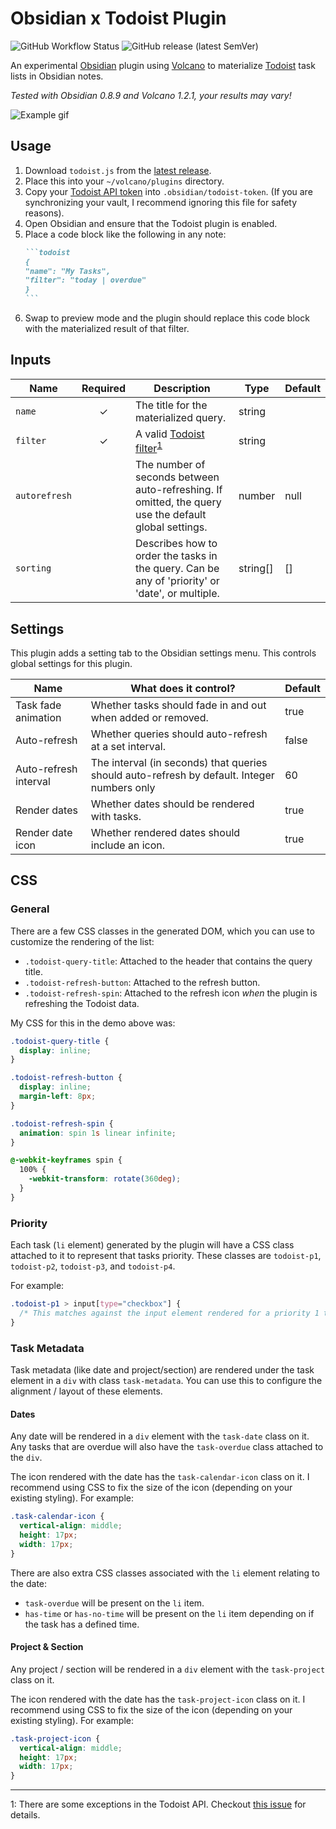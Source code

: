 # Obsidian x Todoist Plugin

![GitHub Workflow Status](https://img.shields.io/github/workflow/status/jamiebrynes7/obsidian-todoist-plugin/premerge?style=for-the-badge) ![GitHub release (latest SemVer)](https://img.shields.io/github/v/release/jamiebrynes7/obsidian-todoist-plugin?style=for-the-badge)

An experimental [Obsidian](https://obsidian.md/) plugin using [Volcano](https://github.com/kognise/volcano) to materialize [Todoist](https://todoist.com/) task lists in Obsidian notes.

_Tested with Obsidian 0.8.9 and Volcano 1.2.1, your results may vary!_

![Example gif](./.github/obsidian-todoist-sync.gif)

## Usage

1. Download `todoist.js` from the [latest release](https://github.com/jamiebrynes7/obsidian-todoist-plugin/releases).
2. Place this into your `~/volcano/plugins` directory.
3. Copy your [Todoist API token](https://todoist.com/prefs/integrations) into `.obsidian/todoist-token`. (If you are synchronizing your vault, I recommend ignoring this file for safety reasons).
4. Open Obsidian and ensure that the Todoist plugin is enabled.
5. Place a code block like the following in any note:
   ````markdown
   ```todoist
   {
   "name": "My Tasks",
   "filter": "today | overdue"
   }
   ```
   ````
6. Swap to preview mode and the plugin should replace this code block with the materialized result of that filter.

## Inputs

| Name          | Required | Description                                                                                                       | Type     | Default |
| ------------- | :------: | ----------------------------------------------------------------------------------------------------------------- | -------- | ------- |
| `name`        |    ✓     | The title for the materialized query.                                                                             | string   |         |
| `filter`      |    ✓     | A valid [Todoist filter](https://get.todoist.help/hc/en-us/articles/205248842-Filters)<sup>[1](#footnote-1)</sup> | string   |         |
| `autorefresh` |          | The number of seconds between auto-refreshing. If omitted, the query use the default global settings.             | number   | null    |
| `sorting`     |          | Describes how to order the tasks in the query. Can be any of 'priority' or 'date', or multiple.                   | string[] | []      |

## Settings

This plugin adds a setting tab to the Obsidian settings menu. This controls global settings for this plugin.

| Name                  | What does it control?                                                                       | Default |
| --------------------- | ------------------------------------------------------------------------------------------- | ------- |
| Task fade animation   | Whether tasks should fade in and out when added or removed.                                 | true    |
| Auto-refresh          | Whether queries should auto-refresh at a set interval.                                      | false   |
| Auto-refresh interval | The interval (in seconds) that queries should auto-refresh by default. Integer numbers only | 60      |
| Render dates          | Whether dates should be rendered with tasks.                                                | true    |
| Render date icon      | Whether rendered dates should include an icon.                                              | true    |

## CSS

### General

There are a few CSS classes in the generated DOM, which you can use to customize the rendering of the list:

- `.todoist-query-title`: Attached to the header that contains the query title.
- `.todoist-refresh-button`: Attached to the refresh button.
- `.todoist-refresh-spin`: Attached to the refresh icon _when_ the plugin is refreshing the Todoist data.

My CSS for this in the demo above was:

```css
.todoist-query-title {
  display: inline;
}

.todoist-refresh-button {
  display: inline;
  margin-left: 8px;
}

.todoist-refresh-spin {
  animation: spin 1s linear infinite;
}

@-webkit-keyframes spin {
  100% {
    -webkit-transform: rotate(360deg);
  }
}
```

### Priority

Each task (`li` element) generated by the plugin will have a CSS class attached to it to represent that tasks priority. These classes are `todoist-p1`, `todoist-p2`, `todoist-p3`, and `todoist-p4`.

For example:

```css
.todoist-p1 > input[type="checkbox"] {
  /* This matches against the input element rendered for a priority 1 task. */
}
```

### Task Metadata

Task metadata (like date and project/section) are rendered under the task element in a `div` with class `task-metadata`. You can use this to configure the alignment / layout of these elements.

#### Dates

Any date will be rendered in a `div` element with the `task-date` class on it. Any tasks that are overdue will also have the `task-overdue` class attached to the `div`.

The icon rendered with the date has the `task-calendar-icon` class on it. I recommend using CSS to fix the size of the icon (depending on your existing styling). For example:

```css
.task-calendar-icon {
  vertical-align: middle;
  height: 17px;
  width: 17px;
}
```

There are also extra CSS classes associated with the `li` element relating to the date:

- `task-overdue` will be present on the `li` item.
- `has-time` or `has-no-time` will be present on the `li` item depending on if the task has a defined time.

#### Project & Section

Any project / section will be rendered in a `div` element with the `task-project` class on it.

The icon rendered with the date has the `task-project-icon` class on it. I recommend using CSS to fix the size of the icon (depending on your existing styling). For example:

```css
.task-project-icon {
  vertical-align: middle;
  height: 17px;
  width: 17px;
}
```

---

<a name="footnote-1">1</a>: There are some exceptions in the Todoist API. Checkout [this issue](https://github.com/jamiebrynes7/obsidian-todoist-plugin/issues/34) for details.
